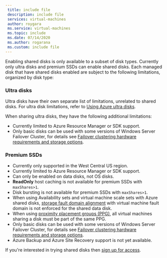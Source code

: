 ```yaml
---
 title: include file
 description: include file
 services: virtual-machines
 author: roygara
 ms.service: virtual-machines
 ms.topic: include
 ms.date: 07/14/2020
 ms.author: rogarana
 ms.custom: include file
---
```


Enabling shared disks is only available to a subset of disk types. Currently only ultra disks and premium SSDs can enable shared disks. Each managed disk that have shared disks enabled are subject to the following limitations, organized by disk type:

### Ultra disks

Ultra disks have their own separate list of limitations, unrelated to shared disks. For ultra disk limitations, refer to [Using Azure ultra disks](../articles/virtual-machines/linux/disks-enable-ultra-ssd.md).

When sharing ultra disks, they have the following additional limitations:

- Currently limited to Azure Resource Manager or SDK support. 
- Only basic disks can be used with some versions of Windows Server Failover Cluster, for details see [Failover clustering hardware requirements and storage options](https://docs.microsoft.com/windows-server/failover-clustering/clustering-requirements).

### Premium SSDs

- Currently only supported in the West Central US region.
- Currently limited to Azure Resource Manager or SDK support. 
- Can only be enabled on data disks, not OS disks.
- **ReadOnly** host caching is not available for premium SSDs with `maxShares>1`.
- Disk bursting is not available for premium SSDs with `maxShares>1`.
- When using Availability sets and virtual machine scale sets with Azure shared disks, [storage fault domain alignment](https://docs.microsoft.com/en-us/azure/virtual-machines/windows/manage-availability#use-managed-disks-for-vms-in-an-availability-set) with virtual machine fault domain is not enforced for the shared data disk.
- When using [proximity placement groups (PPG)](../articles/virtual-machines/windows/proximity-placement-groups.md), all virtual machines sharing a disk must be part of the same PPG.
- Only basic disks can be used with some versions of Windows Server Failover Cluster, for details see [Failover clustering hardware requirements and storage options](https://docs.microsoft.com/windows-server/failover-clustering/clustering-requirements).
- Azure Backup and Azure Site Recovery support is not yet available.

If you're interested in trying shared disks then [sign up for access](https://aka.ms/AzureSharedDiskGASignUp).